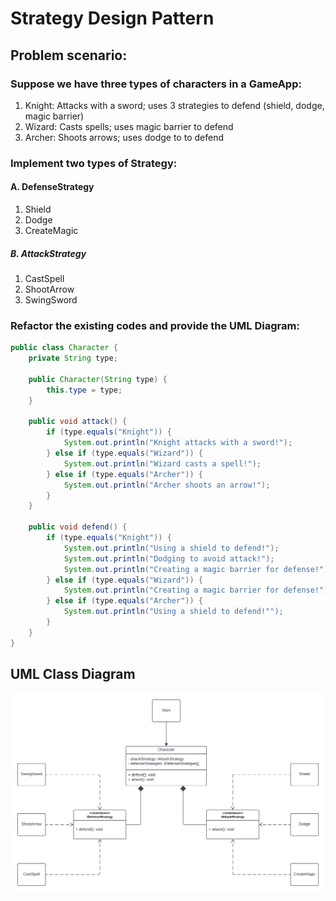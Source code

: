 # Strategy Design Pattern

## Problem scenario:

### Suppose we have three types of characters in a GameApp:

1. Knight: Attacks with a sword; uses 3 strategies to defend (shield, dodge, magic barrier)
2. Wizard: Casts spells; uses magic barrier to defend
3. Archer: Shoots arrows; uses dodge to to defend

### Implement two types of Strategy:
#### A.  DefenseStrategy
1. Shield
2. Dodge
3. CreateMagic

##### B.  AttackStrategy
1.  CastSpell
2.  ShootArrow
3.  SwingSword


### Refactor the existing codes and provide the UML Diagram:

```java
public class Character {
	private String type;

	public Character(String type) {
		this.type = type;
	}

	public void attack() {
		if (type.equals("Knight")) {
			System.out.println("Knight attacks with a sword!");
		} else if (type.equals("Wizard")) {
			System.out.println("Wizard casts a spell!");
		} else if (type.equals("Archer")) {
			System.out.println("Archer shoots an arrow!");
		}
	}

	public void defend() {
		if (type.equals("Knight")) {
			System.out.println("Using a shield to defend!");
			System.out.println("Dodging to avoid attack!");
			System.out.println("Creating a magic barrier for defense!");
		} else if (type.equals("Wizard")) {
			System.out.println("Creating a magic barrier for defense!");
		} else if (type.equals("Archer")) {
			System.out.println("Using a shield to defend!"");
		}
	}
}
```

## UML Class Diagram
![uml-diagram.png](uml-diagram.png)